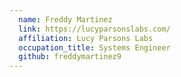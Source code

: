 ```yaml
---
  name: Freddy Martinez
  link: https://lucyparsonslabs.com/
  affiliation: Lucy Parsons Labs
  occupation_title: Systems Engineer
  github: freddymartinez9
---
```


